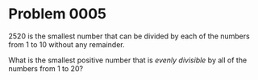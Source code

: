 # Problem 0005
2520 is the smallest number that can be divided by each of the numbers from 1 to 10 without any remainder.

What is the smallest positive number that is <dfn title="divisible with no remainder">evenly divisible</dfn> by all of the numbers from 1 to 20?


